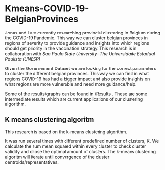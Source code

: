 # Kmeans-COVID-19-BelgianProvinces

Jonas and I are currently researching provincial clustering in Belgium during the COVID-19 Pandemic.
This way we can cluster belgian provinces in regions of severity to provide guidance and insights into which regions should get priority in the vaccination strategy.
This research is in collaboration with *Sao Paulo State University- The Universidade Estadual Paulista (UNESP)*

Given the Governement Dataset we are looking for the correct parameters to cluster the different belgian provinces.
This way we can find in what regions COVID-19 has had a bigger impact and also provide insights on what regions are more vulnerable and need more guidance/help.

Some of the results/graphs can be found in /Results .
These are some intermediate results which are current applications of our clustering algorithm.

## K means clustering algoritm

This research is based on the k-means clustering algorithm.

It was run several times with different predefined number of clusters, K.
We calculate the sum mean squared within every cluster to check cluster validity and chose the optimal amount of clusters.
The k-means clustering algoritm will iterate until convergence of the cluster centroids/representatives. 

